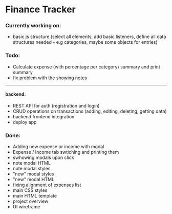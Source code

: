 # Finance Tracker


### Currently working on:
- basic js structure (select all elements, add basic listeners, define all data structures needed - e.g categories, maybe some objects for entries)



### Todo: 
- Calculate expense (with percentage per category) summary and print summary
- fix problem with the showing notes
---
#### backend:
- REST API for auth (registration and login)
- CRUD operations on transactions (adding, editing, deleting, getting data)
- backend frontend integration
- deploy app


### Done:
- Adding new expense or income with modal
- Expense / Income tab swtiching and printing them
- swhowing modals upon click
- note modal HTML
- note modal styles
- "new" modal styles
- "new" modal HTML
- fixing alignment of expenses list
- main CSS styles
- main HTML template
- project overview
- UI wireframe


